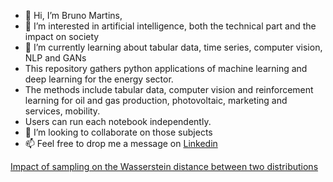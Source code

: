 - 👋 Hi, I’m Bruno Martins,
- 👀 I’m interested in artificial intelligence, both the technical part and the impact on society
- 🌱 I’m currently learning about tabular data, time series, computer vision, NLP and GANs
- This repository gathers python applications of machine learning and deep learning for the energy sector.
- The methods include tabular data, computer vision and reinforcement learning for oil and gas production, photovoltaic, marketing and services, mobility.
- Users can run each notebook independently.
- 💞️ I’m looking to collaborate on those subjects
- 📫 Feel free to drop me a message on [Linkedin](https://www.linkedin.com/in/bruno-van-dunem-martins-10a7252/)

[Impact of sampling on the Wasserstein distance between two distributions](https://github.com/BrunoVDM/Notebooks/blob/main/Compare_Two_Distributions_Wasserstein_Distance_202112.ipynb)

<!---
BrunoVDM/BrunoVDM is a ✨ special ✨ repository because its `README.md` (this file) appears on your GitHub profile.
You can click the Preview link to take a look at your changes
--->
